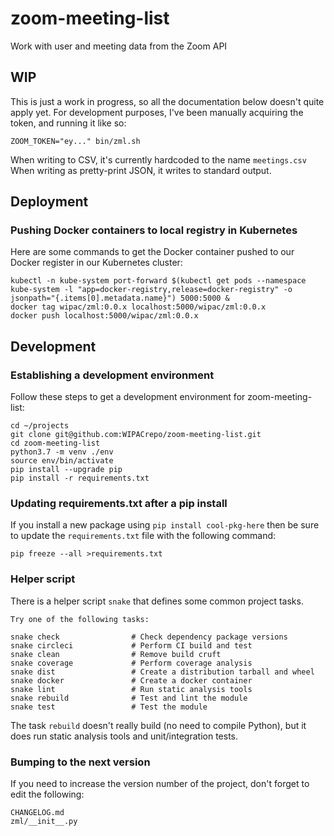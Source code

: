 # zoom-meeting-list
Work with user and meeting data from the Zoom API

## WIP
This is just a work in progress, so all the documentation below doesn't
quite apply yet. For development purposes, I've been manually acquiring the
token, and running it like so:

    ZOOM_TOKEN="ey..." bin/zml.sh

When writing to CSV, it's currently hardcoded to the name `meetings.csv`
When writing as pretty-print JSON, it writes to standard output.

## Deployment

### Pushing Docker containers to local registry in Kubernetes
Here are some commands to get the Docker container pushed to our Docker
register in our Kubernetes cluster:

    kubectl -n kube-system port-forward $(kubectl get pods --namespace kube-system -l "app=docker-registry,release=docker-registry" -o jsonpath="{.items[0].metadata.name}") 5000:5000 &
    docker tag wipac/zml:0.0.x localhost:5000/wipac/zml:0.0.x
    docker push localhost:5000/wipac/zml:0.0.x

## Development

### Establishing a development environment
Follow these steps to get a development environment for zoom-meeting-list:

    cd ~/projects
    git clone git@github.com:WIPACrepo/zoom-meeting-list.git
    cd zoom-meeting-list
    python3.7 -m venv ./env
    source env/bin/activate
    pip install --upgrade pip
    pip install -r requirements.txt

### Updating requirements.txt after a pip install
If you install a new package using `pip install cool-pkg-here` then
be sure to update the `requirements.txt` file with the following
command:

    pip freeze --all >requirements.txt

### Helper script
There is a helper script `snake` that defines some common project
tasks.

    Try one of the following tasks:

    snake check                # Check dependency package versions
    snake circleci             # Perform CI build and test
    snake clean                # Remove build cruft
    snake coverage             # Perform coverage analysis
    snake dist                 # Create a distribution tarball and wheel
    snake docker               # Create a docker container
    snake lint                 # Run static analysis tools
    snake rebuild              # Test and lint the module
    snake test                 # Test the module

The task `rebuild` doesn't really build (no need to compile Python),
but it does run static analysis tools and unit/integration tests.

### Bumping to the next version
If you need to increase the version number of the project, don't
forget to edit the following:

    CHANGELOG.md
    zml/__init__.py
